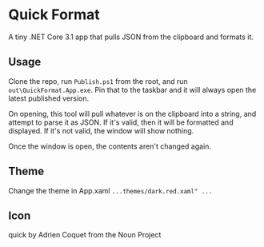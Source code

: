 
# Quick Format

A tiny .NET Core 3.1 app that pulls JSON from the clipboard and formats it.

## Usage
Clone the repo, run `Publish.ps1` from the root, and run `out\QuickFormat.App.exe`. Pin that to the taskbar and it will always open the latest published version.

On opening, this tool will pull whatever is on the clipboard into a string, and attempt to parse it as JSON. If it's valid, then it will be formatted and displayed. If it's not valid, the window will show nothing.

Once the window is open, the contents aren't changed again.

## Theme
Change the theme in App.xaml
`...themes/dark.red.xaml" ...`

## Icon
quick by Adrien Coquet from the Noun Project